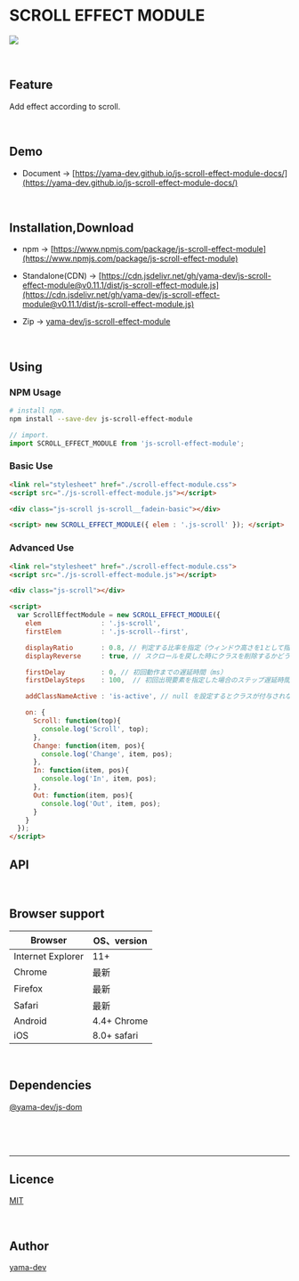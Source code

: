 # SCROLL EFFECT MODULE

[![](https://img.shields.io/github/release/yama-dev/js-scroll-effect-module.svg)](https://github.com/yama-dev/js-scroll-effect-module/releases/latest)

<br>

## Feature

Add effect according to scroll.

<br>

## Demo

- Document -> [https://yama-dev.github.io/js-scroll-effect-module-docs/](https://yama-dev.github.io/js-scroll-effect-module-docs/)

<br>

## Installation,Download

- npm -> [https://www.npmjs.com/package/js-scroll-effect-module](https://www.npmjs.com/package/js-scroll-effect-module)

- Standalone(CDN) -> [https://cdn.jsdelivr.net/gh/yama-dev/js-scroll-effect-module@v0.11.1/dist/js-scroll-effect-module.js](https://cdn.jsdelivr.net/gh/yama-dev/js-scroll-effect-module@v0.11.1/dist/js-scroll-effect-module.js)

- Zip -> [yama-dev/js-scroll-effect-module](https://github.com/yama-dev/js-scroll-effect-module/releases/latest)

<br>

## Using

### NPM Usage

``` bash
# install npm.
npm install --save-dev js-scroll-effect-module
```

``` javascript
// import.
import SCROLL_EFFECT_MODULE from 'js-scroll-effect-module';
```

### Basic Use

``` html
<link rel="stylesheet" href="./scroll-effect-module.css">
<script src="./js-scroll-effect-module.js"></script>

<div class="js-scroll js-scroll__fadein-basic"></div>

<script> new SCROLL_EFFECT_MODULE({ elem : '.js-scroll' }); </script>
```

### Advanced Use

``` html
<link rel="stylesheet" href="./scroll-effect-module.css">
<script src="./js-scroll-effect-module.js"></script>

<div class="js-scroll"></div>

<script>
  var ScrollEffectModule = new SCROLL_EFFECT_MODULE({
    elem               : '.js-scroll',
    firstElem          : '.js-scroll--first',

    displayRatio       : 0.8, // 判定する比率を指定（ウィンドウ高さを1として指定）
    displayReverse     : true, // スクロールを戻した時にクラスを削除するかどうか

    firstDelay         : 0, // 初回動作までの遅延時間（ms）
    firstDelaySteps    : 100,  // 初回出現要素を指定した場合のステップ遅延時間（ms）

    addClassNameActive : 'is-active', // null を設定するとクラスが付与されなくなる。

    on: {
      Scroll: function(top){
        console.log('Scroll', top);
      },
      Change: function(item, pos){
        console.log('Change', item, pos);
      },
      In: function(item, pos){
        console.log('In', item, pos);
      },
      Out: function(item, pos){
        console.log('Out', item, pos);
      }
    }
  });
</script>
```

## API

<br>


## Browser support

| Browser           | OS、version |
| ---               | ---         |
| Internet Explorer | 11+         |
| Chrome            | 最新        |
| Firefox           | 最新        |
| Safari            | 最新        |
| Android           | 4.4+ Chrome |
| iOS               | 8.0+ safari |

<br>

## Dependencies

[@yama-dev/js-dom](https://github.com/yama-dev/js-dom)

<br><br><br>

---

## Licence

[MIT](https://github.com/yama-dev/js-scroll-effect-module/blob/master/LICENSE)

<br>

## Author

[yama-dev](https://github.com/yama-dev)

